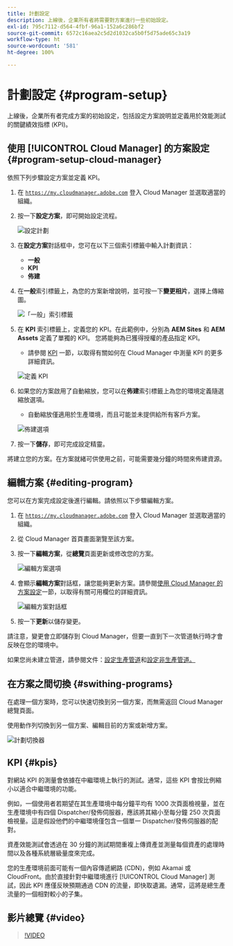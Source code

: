 ```yaml
---
title: 計劃設定
description: 上線後，企業所有者將需要對方案進行一些初始設定。
exl-id: 795c7112-d564-4fbf-96a1-152a6c286bf2
source-git-commit: 6572c16aea2c5d2d1032ca5b0f5d75ade65c3a19
workflow-type: ht
source-wordcount: '581'
ht-degree: 100%

---
```



# 計劃設定 {#program-setup}

上線後，企業所有者完成方案的初始設定，包括設定方案說明並定義用於效能測試的關鍵績效指標 (KPI)。

## 使用 [!UICONTROL Cloud Manager] 的方案設定 {#program-setup-cloud-manager}

依照下列步驟設定方案並定義 KPI。

1. 在 [`https://my.cloudmanager.adobe.com`](https://my.cloudmanager.adobe.com) 登入 Cloud Manager 並選取適當的組織。

1. 按一下&#x200B;**設定方案**，即可開始設定流程。

   ![設定計劃](/help/assets/set-up-program/setup1.png)

1. 在&#x200B;**設定方案**&#x200B;對話框中，您可在以下三個索引標籤中輸入計劃資訊：

   * **一般**
   * **KPI**
   * **佈建**

1. 在&#x200B;**一般**&#x200B;索引標籤上，為您的方案新增說明，並可按一下&#x200B;**變更相片**，選擇上傳縮圖。

   ![「一般」索引標籤](/help/assets/Setup_Program-General.png)

1. 在 **KPI** 索引標籤上，定義您的 KPI。在此範例中，分別為 **AEM Sites** 和 **AEM Assets** 定義了單獨的 KPI。 您將能夠為已獲得授權的產品指定 KPI。

   * 請參閱 [KPI](#kpis) 一節，以取得有關如何在 Cloud Manager 中測量 KPI 的更多詳細資訊。

   ![定義 KPI](/help/assets/Setup_Program-KPIs.png)

1. 如果您的方案啟用了自動縮放，您可以在&#x200B;**佈建**&#x200B;索引標籤上為您的環境定義隨選縮放選項。

   * 自動縮放僅適用於生產環境，而且可能並未提供給所有客戶方案。

   ![佈建選項](/help/assets/Setup_Program-Provisioning.png)

1. 按一下&#x200B;**儲存**，即可完成設定精靈。

將建立您的方案。在方案就緒可供使用之前，可能需要幾分鐘的時間來佈建資源。

## 編輯方案 {#editing-program}

您可以在方案完成設定後進行編輯。請依照以下步驟編輯方案。

1. 在 [`https://my.cloudmanager.adobe.com`](https://my.cloudmanager.adobe.com) 登入 Cloud Manager 並選取適當的組織。

1. 從 Cloud Manager 首頁畫面瀏覽至該方案。

1. 按一下&#x200B;**編輯方案**，從&#x200B;**總覽**&#x200B;頁面更新或修改您的方案。

   ![編輯方案選項](/help/assets/set-up-program/edit-program1.png)

1. 會顯示&#x200B;**編輯方案**&#x200B;對話框，讓您能夠更新方案。請參閱[使用 Cloud Manager 的方案設定](#program-setup-cloud-manager)一節，以取得有關可用欄位的詳細資訊。

   ![編輯方案對話框](/help/assets/set-up-program/edit-program-general.png)

1. 按一下&#x200B;**更新**&#x200B;以儲存變更。

請注意，變更會立即儲存到 Cloud Manager，但要一直到下一次管道執行時才會反映在您的環境中。

如果您尚未建立管道，請參閱文件：[設定生產管道](/help/using/production-pipelines.md)和[設定非生產管道。](/help/using/non-production-pipelines.md)

## 在方案之間切換 {#swithing-programs}

在處理一個方案時，您可以快速切換到另一個方案，而無需返回 Cloud Manager 總覽頁面。

使用動作列切換到另一個方案、編輯目前的方案或新增方案。

![計劃切換器](/help/assets/set-up-program/setup2.png)

## KPI {#kpis}

對網站 KPI 的測量會依據在中繼環境上執行的測試。通常，這些 KPI 會按比例縮小以適合中繼環境的功能。

例如，一個使用者若期望在其生產環境中每分鐘平均有 1000 次頁面檢視量，並在生產環境中有四個 Dispatcher/發佈伺服器，應該將其縮小至每分鐘 250 次頁面檢視量。這是假設他們的中繼環境僅包含一個單一 Dispatcher/發佈伺服器的配對。

資產效能測試會透過在 30 分鐘的測試期間重複上傳資產並測量每個資產的處理時間以及各種系統層級量度來完成。

您的生產環境前面可能有一個內容傳遞網路 (CDN)，例如 Akamai 或 CloudFront。由於直接針對中繼環境進行 [!UICONTROL Cloud Manager] 測試，因此 KPI 應僅反映預期通過 CDN 的流量，即快取遺漏。通常，這將是總生產流量的一個相對較小的子集。

## 影片總覽 {#video}

>[!VIDEO](https://video.tv.adobe.com/v/26313/)
